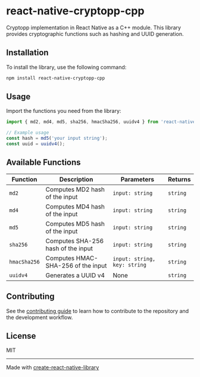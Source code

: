 # react-native-cryptopp-cpp

Cryptopp implementation in React Native as a C++ module. This library provides cryptographic functions such as hashing and UUID generation.

## Installation

To install the library, use the following command:

```sh
npm install react-native-cryptopp-cpp
```

## Usage

Import the functions you need from the library:

```js
import { md2, md4, md5, sha256, hmacSha256, uuidv4 } from 'react-native-cryptopp-cpp';

// Example usage
const hash = md5('your input string');
const uuid = uuidv4();
```

## Available Functions

| Function     | Description                          | Parameters                  | Returns   |
|--------------|--------------------------------------|-----------------------------|-----------|
| `md2`        | Computes MD2 hash of the input       | `input: string`             | `string`  |
| `md4`        | Computes MD4 hash of the input       | `input: string`             | `string`  |
| `md5`        | Computes MD5 hash of the input       | `input: string`             | `string`  |
| `sha256`     | Computes SHA-256 hash of the input   | `input: string`             | `string`  |
| `hmacSha256` | Computes HMAC-SHA-256 of the input   | `input: string, key: string`| `string`  |
| `uuidv4`     | Generates a UUID v4                  | None                        | `string`  |

## Contributing

See the [contributing guide](CONTRIBUTING.md) to learn how to contribute to the repository and the development workflow.

## License

MIT

---

Made with [create-react-native-library](https://github.com/callstack/react-native-builder-bob)
